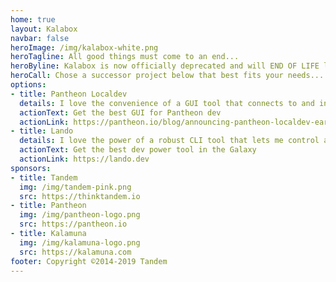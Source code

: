 ```yaml
---
home: true
layout: Kalabox
navbar: false
heroImage: /img/kalabox-white.png
heroTagline: All good things must come to an end...
heroByline: Kalabox is now officially deprecated and will END OF LIFE later in 2019.
heroCall: Chose a successor project below that best fits your needs...
options:
- title: Pantheon Localdev
  details: I love the convenience of a GUI tool that connects to and integrates with my Pantheon sites
  actionText: Get the best GUI for Pantheon dev
  actionLink: https://pantheon.io/blog/announcing-pantheon-localdev-early-access
- title: Lando
  details: I love the power of a robust CLI tool that lets me control and customize all my projects
  actionText: Get the best dev power tool in the Galaxy
  actionLink: https://lando.dev
sponsors:
- title: Tandem
  img: /img/tandem-pink.png
  src: https://thinktandem.io
- title: Pantheon
  img: /img/pantheon-logo.png
  src: https://pantheon.io
- title: Kalamuna
  img: /img/kalamuna-logo.png
  src: https://kalamuna.com
footer: Copyright ©2014-2019 Tandem
---
```


